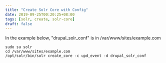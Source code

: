 ```yaml
---
title: "Create Solr Core with Config"
date: 2019-09-25T00:20:25+08:00
tags: [solr, create, solr-core]
draft: false
---
```


In the example below, "drupal_solr_conf" is in /var/www/sites/example.com

```
sudo su solr
cd /var/www/sites/example.com
/opt/solr/bin/solr create_core -c upd_event -d drupal_solr_conf
```
